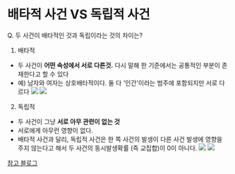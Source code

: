 # 배타적 사건 VS 독립적 사건

Q. 두 사건이 배타적인 것과 독립이라는 것의 차이는? 

1. 배타적

- 두 사건이 **어떤 속성에서 서로 다른것.** 다시 말해 한 기준에서는 공통적인 부분이 존재한다고 할 수 있다
- 예) 남자와 여자는 상호배타적이다. 둘 다 '인간'이라는 범주에 포함되지만 서로 다르다
![](https://t1.daumcdn.net/cfile/tistory/212AF53856E92A2916)
![](https://mblogthumb-phinf.pstatic.net/20140306_156/lucifer246_1394071754125YFqbz_GIF/PIC4C48.GIF?type=w2)
2. 독립적
- 두 사건이 그냥 **서로 아무 관련이 없는 것**
- 서로에게 아무런 영향이 없다.
- 배타적 사건과 달리, 독립적 사건은 한 쪽 사건의 발생이 다른 사건 발생에 영향을 주지 않는다고 해서 두 사건의 동시발생확률 (즉 교집합)이 0이 아니다.
![](https://mblogthumb-phinf.pstatic.net/20140306_221/lucifer246_1394071756034v5L2t_GIF/PIC4D5C.GIF?type=w2)
![](https://mblogthumb-phinf.pstatic.net/20140306_226/lucifer246_1394071755540wg2LI_GIF/PIC4D2B.GIF?type=w2)


[참고 블로그](https://blog.naver.com/PostView.nhn?blogId=bi1189&logNo=220999112954)

